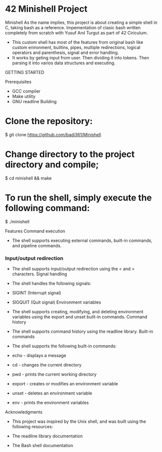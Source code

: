 # 42 Minishell Project

Minishell
As the name implies, this project is about creating a simple shell in C, taking bash as a reference. Impementation of clasic bash written completely from scratch with Yusuf Anıl Turgut as part of 42 Ciriculum.

  * This custom shell has most of the features from original bash like custom enironment, builtins, pipes, multiple redirections, logical operators and parenthesis, signal and error      handling.
  * It works by geting input from user. Then dividing it into tokens. Then parsing it into varios data structures and executing.

GETTING STARTED

Prerequisites
  * GCC compiler
  * Make utility
  * GNU readline
Building

# Clone the repository:
$ git clone https://github.com/badi361/Minishell

# Change directory to the project directory and compile;
$ cd minishell && make

# To run the shell, simply execute the following command:
$ ./minishell

Features
Command execution
  * The shell supports executing external commands, built-in commands, and pipeline commands.
### Input/output redirection
  * The shell supports input/output redirection using the < and > characters.
Signal handling
  * The shell handles the following signals:

  * SIGINT (Interrupt signal)
  * SIGQUIT (Quit signal)
Environment variables
  * The shell supports creating, modifying, and deleting environment variables using the export and unset built-in commands.
Command history
  * The shell supports command history using the readline library.
Built-in commands
  * The shell supports the following built-in commands:

  * echo - displays a message
  * cd - changes the current directory
  * pwd - prints the current working directory
  * export - creates or modifies an environment variable
  * unset - deletes an environment variable
  * env - prints the environment variables

Acknowledgments
  * This project was inspired by the Unix shell, and was built using the following resources:

  * The readline library documentation
  * The Bash shell documentation
